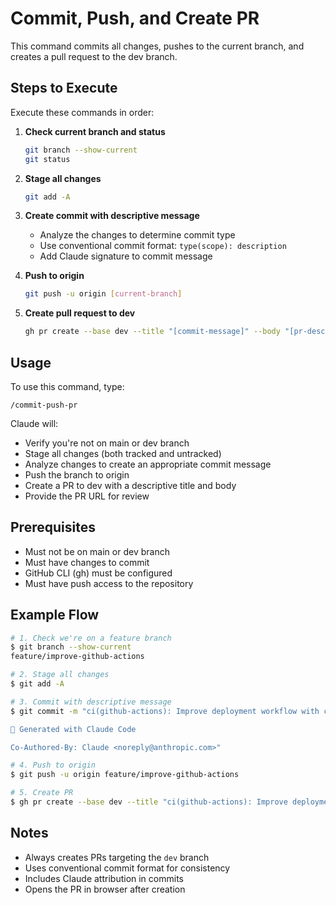 # Commit, Push, and Create PR

This command commits all changes, pushes to the current branch, and creates a pull request to the dev branch.

## Steps to Execute

Execute these commands in order:

1. **Check current branch and status**
   ```bash
   git branch --show-current
   git status
   ```

2. **Stage all changes**
   ```bash
   git add -A
   ```

3. **Create commit with descriptive message**
   - Analyze the changes to determine commit type
   - Use conventional commit format: `type(scope): description`
   - Add Claude signature to commit message

4. **Push to origin**
   ```bash
   git push -u origin [current-branch]
   ```

5. **Create pull request to dev**
   ```bash
   gh pr create --base dev --title "[commit-message]" --body "[pr-description]"
   ```

## Usage

To use this command, type:

```
/commit-push-pr
```

Claude will:
- Verify you're not on main or dev branch
- Stage all changes (both tracked and untracked)
- Analyze changes to create an appropriate commit message
- Push the branch to origin
- Create a PR to dev with a descriptive title and body
- Provide the PR URL for review

## Prerequisites

- Must not be on main or dev branch
- Must have changes to commit
- GitHub CLI (gh) must be configured
- Must have push access to the repository

## Example Flow

```bash
# 1. Check we're on a feature branch
$ git branch --show-current
feature/improve-github-actions

# 2. Stage all changes
$ git add -A

# 3. Commit with descriptive message
$ git commit -m "ci(github-actions): Improve deployment workflow with caching and error handling

🤖 Generated with Claude Code

Co-Authored-By: Claude <noreply@anthropic.com>"

# 4. Push to origin
$ git push -u origin feature/improve-github-actions

# 5. Create PR
$ gh pr create --base dev --title "ci(github-actions): Improve deployment workflow" --body "..."
```

## Notes

- Always creates PRs targeting the `dev` branch
- Uses conventional commit format for consistency
- Includes Claude attribution in commits
- Opens the PR in browser after creation
